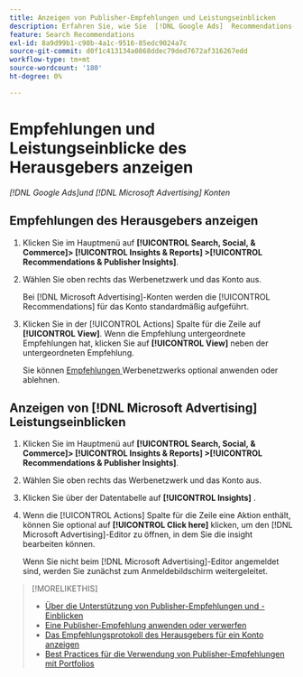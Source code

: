 ```yaml
---
title: Anzeigen von Publisher-Empfehlungen und Leistungseinblicken
description: Erfahren Sie, wie Sie  [!DNL Google Ads]  Recommendations- und  [!DNL Microsoft Advertising]  für Ihre Werbenetzwerkkonten anzeigen können.
feature: Search Recommendations
exl-id: 8a9d99b1-c90b-4a1c-9516-85edc9024a7c
source-git-commit: d0f1c413134a0868ddec79ded7672af316267edd
workflow-type: tm+mt
source-wordcount: '180'
ht-degree: 0%

---
```


# Empfehlungen und Leistungseinblicke des Herausgebers anzeigen

*[!DNL Google Ads]und [!DNL Microsoft Advertising] Konten*

## Empfehlungen des Herausgebers anzeigen

1. Klicken Sie im Hauptmenü auf **[!UICONTROL Search, Social, & Commerce]> [!UICONTROL Insights & Reports] >[!UICONTROL Recommendations & Publisher Insights]**.

1. Wählen Sie oben rechts das Werbenetzwerk und das Konto aus.

   Bei [!DNL Microsoft Advertising]-Konten werden die [!UICONTROL Recommendations] für das Konto standardmäßig aufgeführt.

1. Klicken Sie in der [!UICONTROL Actions] Spalte für die Zeile auf **[!UICONTROL View]**. Wenn die Empfehlung untergeordnete Empfehlungen hat, klicken Sie auf **[!UICONTROL View]** neben der untergeordneten Empfehlung.

   Sie können [ Empfehlungen ](recommendation-apply-dismiss.md) Werbenetzwerks optional anwenden oder ablehnen.

## Anzeigen von [!DNL Microsoft Advertising] Leistungseinblicken

1. Klicken Sie im Hauptmenü auf **[!UICONTROL Search, Social, & Commerce]> [!UICONTROL Insights & Reports] >[!UICONTROL Recommendations & Publisher Insights]**.

1. Wählen Sie oben rechts das Werbenetzwerk und das Konto aus.

1. Klicken Sie über der Datentabelle auf **[!UICONTROL Insights]** .

1. Wenn die [!UICONTROL Actions] Spalte für die Zeile eine Aktion enthält, können Sie optional auf **[!UICONTROL Click here]** klicken, um den [!DNL Microsoft Advertising]-Editor zu öffnen, in dem Sie die insight bearbeiten können.

   Wenn Sie nicht beim [!DNL Microsoft Advertising]-Editor angemeldet sind, werden Sie zunächst zum Anmeldebildschirm weitergeleitet.

>[!MORELIKETHIS]
>
>* [Über die Unterstützung von Publisher-Empfehlungen und -Einblicken](recommendation-support.md)
>* [Eine Publisher-Empfehlung anwenden oder verwerfen](recommendation-apply-dismiss.md)
>* [Das Empfehlungsprotokoll des Herausgebers für ein Konto anzeigen](recommendation-view-log.md)
>* [Best Practices für die Verwendung von Publisher-Empfehlungen mit Portfolios](recommendation-best-practices.md)
